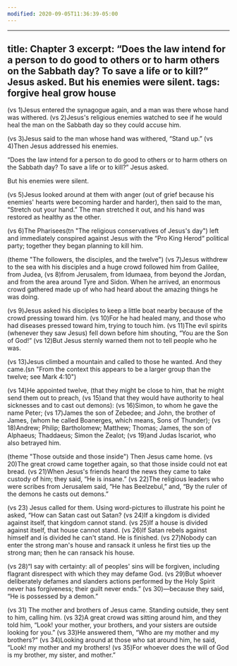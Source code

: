 ```yaml
---
modified: 2020-09-05T11:36:39-05:00
---
```


---
title: Chapter 3
excerpt: “Does the law intend for a person to do good to others or to harm others on the Sabbath day? To save a life or to kill?” Jesus asked.  But his enemies were silent.
tags: forgive heal grow house
---

(vs 1)Jesus entered the synagogue again, and a man was there whose hand was withered.  (vs 2)Jesus's religious enemies watched to see if he would heal the man on the Sabbath day so they could accuse him.

(vs 3)Jesus said to the man whose hand was withered, “Stand up.”  (vs 4)Then Jesus addressed his enemies.

“Does the law intend for a person to do good to others or to harm others on the Sabbath day? To save a life or to kill?” Jesus asked.

But his enemies were silent.

(vs 5)Jesus looked around at them with anger (out of grief because his enemies' hearts were becoming harder and harder), then said to the man, “Stretch out your hand.” The man stretched it out, and his hand was restored as healthy as the other.

(vs 6)The Pharisees(tn "The religious conservatives of Jesus's day") left and immediately conspired against Jesus with the “Pro King Herod“ political party; together they began planning to kill him.

(theme "The followers, the disciples, and the twelve")
(vs 7)Jesus withdrew to the sea with his disciples and a huge crowd followed him from Galilee, from Judea, (vs 8)from Jerusalem, from Idumaea, from beyond the Jordan, and from the area around Tyre and Sidon. When he arrived, an enormous crowd gathered made up of who had heard about the amazing things he was doing.

(vs 9)Jesus asked his disciples to keep a little boat nearby because of the crowd pressing toward him.  (vs 10)For he had healed many, and those who had diseases pressed toward him, trying to touch him.  (vs 11)The evil spirits (whenever they saw Jesus) fell down before him shouting, “You are the Son of God!”  (vs 12)But Jesus sternly warned them not to tell people who he was.

(vs 13)Jesus climbed a mountain and called to those he wanted.  And they came.(sn "From the context this appears to be a larger group than the twelve; see Mark 4:10")

(vs 14)He appointed twelve, (that they might be close to him, that he might send them out to preach, (vs 15)and that they would have authority to heal sicknesses and to cast out demons):  (vs 16)Simon, to whom he gave the name Peter;  (vs 17)James the son of Zebedee; and John, the brother of James, (whom he called Boanerges, which means, Sons of Thunder);  (vs 18)Andrew; Philip; Bartholomew; Matthew; Thomas; James, the son of Alphaeus; Thaddaeus; Simon the Zealot;  (vs 19)and Judas Iscariot, who also betrayed him.

(theme "Those outside and those inside")
Then Jesus came home.  (vs 20)The great crowd came together again, so that those inside could not eat bread.  (vs 21)When Jesus's friends heard the news they came to take custody of him; they said, “He is insane.”  (vs 22)The religious leaders who were scribes from Jerusalem said, “He has Beelzebul,” and, “By the ruler of the demons he casts out demons.”

(vs 23) Jesus called for them.  Using word-pictures to illustrate his point he asked, “How can Satan cast out Satan?  (vs 24)If a kingdom is divided against itself, that kingdom cannot stand.  (vs 25)If a house is divided against itself, that house cannot stand.  (vs 26)If Satan rebels against himself and is divided he can't stand. He is finished.  (vs 27)Nobody can enter the strong man's house and ransack it unless he first ties up the strong man; then he can ransack his house.  

(vs 28)“I say with certainty: all of peoples' sins will be forgiven, including flagrant disrespect with which they may defame God.  (vs 29)But whoever deliberately defames and slanders actions performed by the Holy Spirit never has forgiveness; their guilt never ends.”  (vs 30)—because they said, “He is possessed by a demon.”

(vs 31) The mother and brothers of Jesus came.  Standing outside, they sent to him, calling him.  (vs 32)A great crowd was sitting around him, and they told him, “Look! your mother, your brothers, and your sisters are outside looking for you.”  (vs 33)He answered them, “Who are my mother and my brothers?”  (vs 34)Looking around at those who sat around him, he said, “Look! my mother and my brothers!  (vs 35)For whoever does the will of God is my brother, my sister, and mother.”